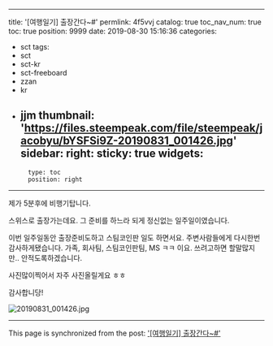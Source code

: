 
---
title: '[여행일기] 출장간다~#'
permlink: 4f5vvj
catalog: true
toc_nav_num: true
toc: true
position: 9999
date: 2019-08-30 15:16:36
categories:
- sct
tags:
- sct
- sct-kr
- sct-freeboard
- zzan
- kr
- jjm
thumbnail: 'https://files.steempeak.com/file/steempeak/jacobyu/bYSFSi9Z-20190831_001426.jpg'
sidebar:
    right:
        sticky: true
widgets:
    -
        type: toc
        position: right
---


제가 5분후에 비행기탑니다.

스위스로 출장가는데요. 그 준비를 하느라 되게 정신없는 일주일이였습니다.

이번 일주일동안 출장준비도하고 스팀코인판 일도 하면서요. 주변사람들에게 다시한번 감사하게됐습니다.
가족, 회사팀, 스팀코인판팀, MS ㅋㅋ 이요.
쓰려고하면 할말많지만.. 안적도록하겠습니다. 

사진많이찍어서 자주 사진올릴게요 ㅎㅎ

감사합니당!

![20190831_001426.jpg](https://files.steempeak.com/file/steempeak/jacobyu/bYSFSi9Z-20190831_001426.jpg)



- - -

This page is synchronized from the post: ['[여행일기] 출장간다~#'](https://steemit.com/@jacobyu/4f5vvj)
